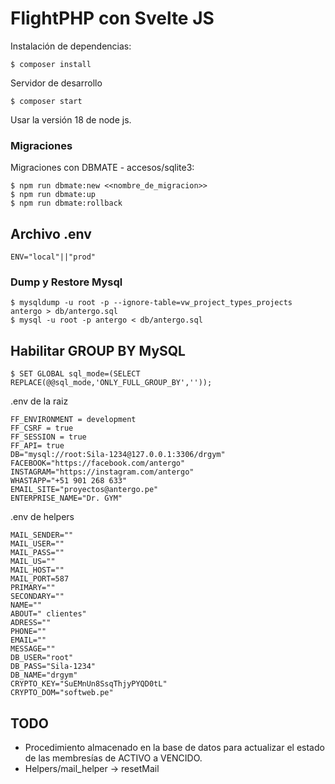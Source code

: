 # FlightPHP con Svelte JS

Instalación de dependencias:

    $ composer install

Servidor de desarrollo

    $ composer start

Usar la versión 18 de node js.

### Migraciones

Migraciones con DBMATE - accesos/sqlite3:

    $ npm run dbmate:new <<nombre_de_migracion>>
    $ npm run dbmate:up
    $ npm run dbmate:rollback

## Archivo .env

    ENV="local"||"prod"

### Dump y Restore Mysql

    $ mysqldump -u root -p --ignore-table=vw_project_types_projects antergo > db/antergo.sql
    $ mysql -u root -p antergo < db/antergo.sql

## Habilitar GROUP BY MySQL

    $ SET GLOBAL sql_mode=(SELECT REPLACE(@@sql_mode,'ONLY_FULL_GROUP_BY',''));

.env de la raiz

```
FF_ENVIRONMENT = development
FF_CSRF = true
FF_SESSION = true
FF_API= true
DB="mysql://root:Sila-1234@127.0.0.1:3306/drgym"
FACEBOOK="https://facebook.com/antergo"
INSTAGRAM="https://instagram.com/antergo"
WHASTAPP="+51 901 268 633"
EMAIL_SITE="proyectos@antergo.pe"
ENTERPRISE_NAME="Dr. GYM"
```

.env de helpers

```
MAIL_SENDER=""
MAIL_USER=""
MAIL_PASS=""
MAIL_US=""
MAIL_HOST=""
MAIL_PORT=587
PRIMARY=""
SECONDARY=""
NAME=""
ABOUT=" clientes"
ADRESS=""
PHONE=""
EMAIL=""
MESSAGE=""
DB_USER="root"
DB_PASS="Sila-1234"
DB_NAME="drgym"
CRYPTO_KEY="SuEMnUn8SsqThjyPYQD0tL"
CRYPTO_DOM="softweb.pe"
```

## TODO

+ Procedimiento almacenado en la base de datos para actualizar el estado de las membresías de ACTIVO a VENCIDO.
+ Helpers/mail_helper -> resetMail